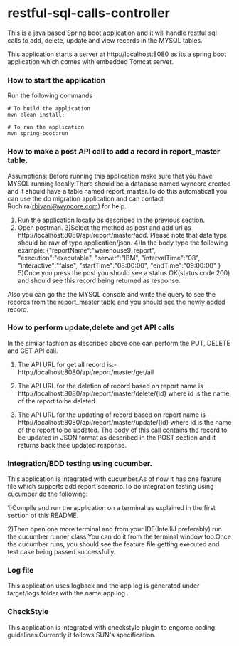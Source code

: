 # restful-sql-calls-controller
This is a java based Spring boot application and it will handle restful sql calls to add, delete, update and view records in the  MYSQL tables.

This application starts a server at http://localhost:8080 as its a spring boot application which comes with embedded Tomcat server.

### How to  start the application

Run the following commands
```
# To build the application
mvn clean install;

# To run the application
mvn spring-boot:run
```

### How to  make a post API call to add a record in report_master table.

Assumptions: Before running this application make sure that you have  MYSQL running locally.There should be a database named wyncore created and it should have a table named report_master.To do this automaticall you can use the db migration application and can contact Ruchira(rbiyani@wyncore.com) for help.

1) Run the application locally as described in the previous section.
2) Open postman.
3)Select the method as post and add url as http://localhost:8080/api/report/master/add. Please note that data type should be raw of type application/json.
4)In the body type the following example:
{"reportName":"warehouse9_report",
"execution":"executable",
"server":"IBM",
"intervalTime":"08",
"interactive":"false",
"startTime":"08:00:00",
"endTime":"09:00:00"
}
5)Once you press the post you should see a status OK(status code 200) and should see this record being returned as response.

Also you can go the the MYSQL console and write the query to see the records from the report_master table and you should see the newly added record.

### How to  perform update,delete and get API calls

In the similar fashion as described above one can perform the PUT, DELETE and GET API call.

1) The API URL for get all record is:- 
http://localhost:8080/api/report/master/get/all

2) The API URL for the deletion of record based on report name is 
http://localhost:8080/api/report/master/delete/{id}  where id is the name of the report to be deleted.

3) The API URL for the updating of record based on report name is 
http://localhost:8080/api/report/master/update/{id}  where id is the name of the report to be updated. The body of this call contains the record to be updated in JSON format as described in the POST section and it returns back thee updated response.

### Integration/BDD testing using cucumber.

This application is integrated with cucumber.As of now it has  one feature file
which supports add report scenario.To do integration testing using cucumber do the following:

1)Compile and run the application on a terminal as explained in the first 
section of this README.

2)Then open one more terminal and from your IDE(IntelliJ preferably) run the cucumber runner class.You can do it from the terminal window too.Once the cucumber runs, you should see the
feature file getting executed and test case being passed successfully.

### Log file
This application uses logback and the app log is generated under target/logs folder with the name app.log .

### CheckStyle 

This application is integrated with checkstyle plugin to engorce coding guidelines.Currently it follows SUN's specification.